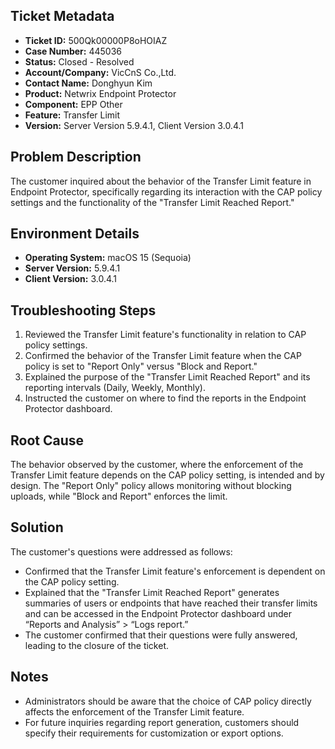 ## Ticket Metadata
- **Ticket ID:** 500Qk00000P8oHOIAZ
- **Case Number:** 445036
- **Status:** Closed - Resolved
- **Account/Company:** VicCnS Co.,Ltd.
- **Contact Name:** Donghyun Kim
- **Product:** Netwrix Endpoint Protector
- **Component:** EPP Other
- **Feature:** Transfer Limit
- **Version:** Server Version 5.9.4.1, Client Version 3.0.4.1

## Problem Description
The customer inquired about the behavior of the Transfer Limit feature in Endpoint Protector, specifically regarding its interaction with the CAP policy settings and the functionality of the "Transfer Limit Reached Report."

## Environment Details
- **Operating System:** macOS 15 (Sequoia)
- **Server Version:** 5.9.4.1
- **Client Version:** 3.0.4.1

## Troubleshooting Steps
1. Reviewed the Transfer Limit feature's functionality in relation to CAP policy settings.
2. Confirmed the behavior of the Transfer Limit feature when the CAP policy is set to "Report Only" versus "Block and Report."
3. Explained the purpose of the "Transfer Limit Reached Report" and its reporting intervals (Daily, Weekly, Monthly).
4. Instructed the customer on where to find the reports in the Endpoint Protector dashboard.

## Root Cause
The behavior observed by the customer, where the enforcement of the Transfer Limit feature depends on the CAP policy setting, is intended and by design. The "Report Only" policy allows monitoring without blocking uploads, while "Block and Report" enforces the limit.

## Solution
The customer's questions were addressed as follows:
- Confirmed that the Transfer Limit feature's enforcement is dependent on the CAP policy setting.
- Explained that the "Transfer Limit Reached Report" generates summaries of users or endpoints that have reached their transfer limits and can be accessed in the Endpoint Protector dashboard under “Reports and Analysis” > “Logs report.”
- The customer confirmed that their questions were fully answered, leading to the closure of the ticket.

## Notes
- Administrators should be aware that the choice of CAP policy directly affects the enforcement of the Transfer Limit feature.
- For future inquiries regarding report generation, customers should specify their requirements for customization or export options.